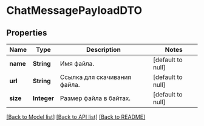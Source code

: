 # ChatMessagePayloadDTO
## Properties

| Name | Type | Description | Notes |
|------------ | ------------- | ------------- | -------------|
| **name** | **String** | Имя файла. | [default to null] |
| **url** | **String** | Ссылка для скачивания файла. | [default to null] |
| **size** | **Integer** | Размер файла в байтах. | [default to null] |

[[Back to Model list]](../README.md#documentation-for-models) [[Back to API list]](../README.md#documentation-for-api-endpoints) [[Back to README]](../README.md)

